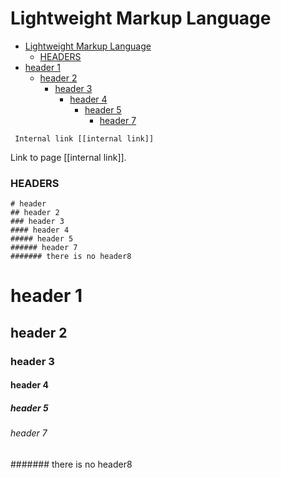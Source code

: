# Lightweight Markup Language

[I have set a shortcut CMD+T, CMD+C]: #
- [Lightweight Markup Language](#lightweight-markup-language)
    - [HEADERS](#headers)
- [header 1](#header-1)
  - [header 2](#header-2)
    - [header 3](#header-3)
      - [header 4](#header-4)
        - [header 5](#header-5)
          - [header 7](#header-7)


```
 Internal link [[internal link]]
```
Link to page [[internal link]].

### HEADERS

```
# header
## header 2
### header 3
#### header 4
##### header 5
###### header 7 
####### there is no header8
```

# header 1
## header 2
### header 3
#### header 4
##### header 5
###### header 7 
####### there is no header8









